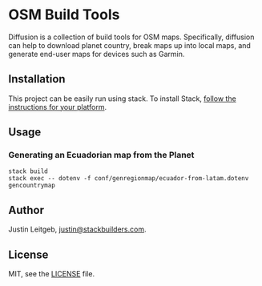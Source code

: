 # OSM Build Tools

Diffusion is a collection of build tools for OSM maps. Specifically, diffusion
can help to download planet country, break maps up into local maps, and generate
end-user maps for devices such as Garmin.

## Installation

This project can be easily run using stack. To install Stack,
[follow the instructions for your platform](http://docs.haskellstack.org/en/stable/README.html#how-to-install).

## Usage

### Generating an Ecuadorian map from the Planet

```
stack build
stack exec -- dotenv -f conf/genregionmap/ecuador-from-latam.dotenv gencountrymap
```

## Author

Justin Leitgeb, <justin@stackbuilders.com>.

## License

MIT, see the [LICENSE](LICENSE) file.
